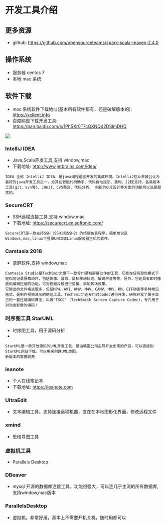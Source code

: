 # 开发工具介绍

## 更多资源
- github: https://github.com/opensourceteams/spark-scala-maven-2.4.0


## 操作系统
- 服务器  centos 7
- 本地  mac 系统

## 软件下载
- mac 系统软件下载地址(基本所有软件都有，还是破解版本的): https://xclient.info
- 百度网盘下载开发工具: https://pan.baidu.com/s/1Ph5Xr0T7cQXNQd2DSlmDHQ

![](https://github.com/opensourceteams/spark-scala-maven-2.4.0/blob/master/md/image/example/tool/baiduwangpan.png)
### IntelliJ IDEA
-  Java,Scala开发工具,支持 window,mac
- 下载地址: http://www.jetbrains.com/idea/

```
IDEA 全称 IntelliJ IDEA，是java编程语言开发的集成环境。IntelliJ在业界被公认为最好的java开发工具之一，尤其在智能代码助手、代码自动提示、重构、J2EE支持、各类版本工具(git、svn等)、JUnit、CVS整合、代码分析、 创新的GUI设计等方面的功能可以说是超常的。
```

### SecureCRT
-  SSH远程连接工具,支持 window,mac
- 下载地址: https://securecrt.en.softonic.com/
```
SecureCRT是一款支持SSH（SSH1和SSH2）的终端仿真程序，简单地说是Windows,mac,linux下登录UNIX或Linux服务器主机的软件。

```

### Camtasia 2018 
- 录屏软件,支持 window,mac

```
Camtasia Studio是TechSmith旗下一款专门录制屏幕动作的工具，它能在任何颜色模式下轻松地记录屏幕动作，包括影像、音效、鼠标移动轨迹、解说声音等等，另外，它还具有即时播放和编辑压缩的功能，可对视频片段进行剪接、添加转场效果。
它输出的文件格式很多，包括MP4、AVI、WMV、M4V、CAMV、MOV、RM、GIF动画等多种常见格式，是制作视频演示的绝佳工具。TechSmith还专门对Codec进行开发，研究开发了属于自己的一套压缩编码算法，叫做"TSCC" (TechSmith Screen Capture Codec)，专门用于对动态影像的编码！
```


### 时序图工具 StarUML
- 时序图工具，用于源码分析
-
```aidl
StarUML是一款开放源码的UML开发工具，是由韩国公司主导开发出来的产品，可以直接到StarUML网站下载。可以用来创建UML类图。
新版本的需要收费

```

### leanote
- 个人在线笔记本
- 下载地址: https://leanote.com


### UltraEdit
- 文本编辑工具，支持连接远程机器，直在在本地图形化界面，修改远程文件

### xmind
- 思维导图工具

### 虚拟机工具
- Parallels Desktop

### DBeaver
- mysql 开源的数据库连接工具，功能很强大，可以连几乎主流的所有数据库,支持window,mac版本


### ParallelsDesktop
- 虚拟机，非常好用，基本上不需要开机关机，随时用都可以